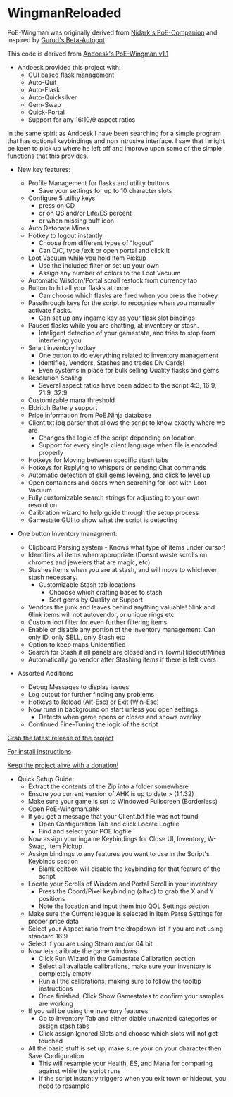 # WingmanReloaded

PoE-Wingman was originally derived from [Nidark's PoE-Companion](https://github.com/nidark/Poe-Companion) and inspired by [Gurud's Beta-Autopot](https://github.com/badplayerr/beta-autopot/releases/)

This code is derived from [Andoesk's PoE-Wingman v1.1](https://www.ownedcore.com/forums/mmo/path-of-exile/poe-bots-programs/783680-poe-wingman-auto-flask-auto-quit-more-ahk-pixel.html)
* Andoesk provided this project with:
  - GUI based flask management
  - Auto-Quit
  - Auto-Flask
  - Auto-Quicksilver
  - Gem-Swap
  - Quick-Portal
  - Support for any 16:10/9 aspect ratios

In the same spirit as Andoesk I have been searching for a simple program that has optional keybindings and non intrusive interface. I saw that I might be keen to pick up where he left off and improve upon some of the simple functions that this provides. 

* New key features:
  - Profile Management for flasks and utility buttons
    - Save your settings for up to 10 character slots
  - Configure 5 utility keys
     - press on CD
     - or on QS and/or Life/ES percent
     - or when missing buff icon
  - Auto Detonate Mines
  - Hotkey to logout instantly
    - Choose from different types of "logout"
    - Can D/C, type /exit or open portal and click it
  - Loot Vacuum while you hold Item Pickup
    - Use the included filter or set up your own
    - Assign any number of colors to the Loot Vacuum
  - Automatic Wisdom/Portal scroll restock from currency tab
  - Button to hit all your flasks at once.
    - Can choose which flasks are fired when you press the hotkey
  - Passthrough keys for the script to recognize when you manually activate flasks.
    - Can set up any ingame key as your flask slot bindings
  - Pauses flasks while you are chatting, at inventory or stash.
    - Inteligent detection of your gamestate, and tries to stop from interfering you
  - Smart inventory hotkey
    - One button to do everything related to inventory management
    - Identifies, Vendors, Stashes and trades Div Cards!
    - Even systems in place for bulk selling Quality flasks and gems
  - Resolution Scaling
    - Several aspect ratios have been added to the script 4:3, 16:9, 21:9, 32:9
  - Customizable mana threshold
  - Eldritch Battery support
  - Price information from PoE.Ninja database
  - Client.txt log parser that allows the script to know exactly where we are
    - Changes the logic of the script depending on location
    - Support for every single client language when file is encoded properly
  - Hotkeys for Moving between specific stash tabs
  - Hotkeys for Replying to whispers or sending Chat commands
  - Automatic detection of skill gems leveling, and click to level up
  - Open containers and doors when searching for loot with Loot Vacuum
  - Fully customizable search strings for adjusting to your own resolution
  - Calibration wizard to help guide through the setup process
  - Gamestate GUI to show what the script is detecting

* One button Inventory managment:
  - Clipboard Parsing system - Knows what type of items under cursor!
  - Identifies all items when appropriate (Doesnt waste scrolls on chromes and jewelers that are magic, etc)
  - Stashes items when you are at stash, and will move to whichever stash necessary.
    - Customizable Stash tab locations
      - Chooose which crafting bases to stash
      - Sort gems by Quality or Support
  - Vendors the junk and leaves behind anything valuable! 5link and 6link items will not autovendor, or unique rings etc
  - Custom loot filter for even further filtering items
  - Enable or disable any portion of the inventory management. Can only ID, only SELL, only Stash etc
  - Option to keep maps Unidentified
  - Search for Stash if all panels are closed and in Town/Hideout/Mines
  - Automatically go vendor after Stashing items if there is left overs

* Assorted Additions
  - Debug Messages to display issues
  - Log output for further finding any problems
  - Hotkeys to Reload (Alt-Esc) or Exit (Win-Esc)
  - Now runs in background on start unless you open settings.
     - Detects when game opens or closes and shows overlay
  - Continued Fine-Tuning the logic of the script


[Grab the latest release of the project](https://github.com/BanditTech/WingmanReloaded/releases/latest)

[For install instructions](https://github.com/BanditTech/WingmanReloaded/wiki)

[Keep the project alive with a donation!](https://www.paypal.com/cgi-bin/webscr?cmd=_donations&business=ESDL6W59QR63A&item_name=Open+Source+Script+Building&currency_code=USD&source=url)

* Quick Setup Guide:
  - Extract the contents of the Zip into a folder somewhere
  - Ensure you current version of AHK is up to date > (1.1.32)
  - Make sure your game is set to Windowed Fullscreen (Borderless)
  - Open PoE-Wingman.ahk
  - If you get a message that your Client.txt file was not found
    - Open Configuration Tab and click Locate Logfile
    - Find and select your POE logfile
  - Now assign your ingame Keybindings for Close UI, Inventory, W-Swap, Item Pickup
  - Assign bindings to any features you want to use in the Script's Keybinds section
    - Blank editbox will disable the keybinding for that feature of the script
  - Locate your Scrolls of Wisdom and Portal Scroll in your inventory
    - Press the Coord/Pixel keybinding (alt+o) to grab the X and Y positions
    - Note the location and input them into QOL Settings section
  - Make sure the Current league is selected in Item Parse Settings for proper price data
  - Select your Aspect ratio from the dropdown list if you are not using standard 16:9
  - Select if you are using Steam and/or 64 bit
  - Now lets calibrate the game windows
    - Click Run Wizard in the Gamestate Calibration section
    - Select all available calibrations, make sure your inventory is completely empty
    - Run all the calibrations, making sure to follow the tooltip instructions
    - Once finished, Click Show Gamestates to confirm your samples are working
  - If you will be using the inventory features
    - Go to Inventory Tab and either diable unwanted categories or assign stash tabs
    - Click assign Ignored Slots and choose which slots will not get touched
  - All the basic stuff is set up, make sure your on your character then Save Configuration
    - This will resample your Health, ES, and Mana for comparing against while the script runs
    - If the script instantly triggers when you exit town or hideout, you need to resample